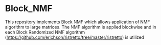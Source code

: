 # Block_NMF
This repository implements Block NMF which allows application of NMF algorithm to large matrices. The NMF algorithm is applied blockwise and in each Block Randomized NMF algorithm (https://github.com/erichson/ristretto/tree/master/ristretto) is utilized

